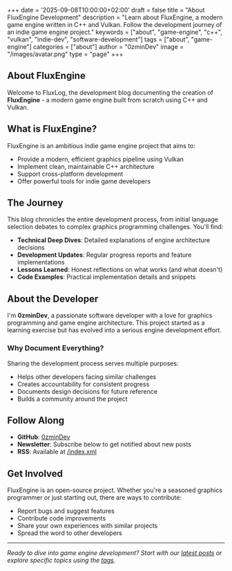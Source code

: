 +++
date = '2025-09-08T10:00:00+02:00'
draft = false
title = "About FluxEngine Development"
description = "Learn about FluxEngine, a modern game engine written in C++ and Vulkan. Follow the development journey of an indie game engine project."
keywords = ["about", "game-engine", "c++", "vulkan", "indie-dev", "software-development"]
tags = ["about", "game-engine"]
categories = ["about"]
author = "0zminDev"
image = "/images/avatar.png"
type = "page"
+++

## About FluxEngine

Welcome to FluxLog, the development blog documenting the creation of **FluxEngine** - a modern game engine built from scratch using C++ and Vulkan.

## What is FluxEngine?

FluxEngine is an ambitious indie game engine project that aims to:

- Provide a modern, efficient graphics pipeline using Vulkan
- Implement clean, maintainable C++ architecture
- Support cross-platform development
- Offer powerful tools for indie game developers

## The Journey

This blog chronicles the entire development process, from initial language selection debates to complex graphics programming challenges. You'll find:

- **Technical Deep Dives**: Detailed explanations of engine architecture decisions
- **Development Updates**: Regular progress reports and feature implementations  
- **Lessons Learned**: Honest reflections on what works (and what doesn't)
- **Code Examples**: Practical implementation details and snippets

## About the Developer

I'm **0zminDev**, a passionate software developer with a love for graphics programming and game engine architecture. This project started as a learning exercise but has evolved into a serious engine development effort.

### Why Document Everything?

Sharing the development process serves multiple purposes:

- Helps other developers facing similar challenges
- Creates accountability for consistent progress
- Documents design decisions for future reference
- Builds a community around the project

## Follow Along

- **GitHub**: [0zminDev](https://github.com/0zminDev/)
- **Newsletter**: Subscribe below to get notified about new posts
- **RSS**: Available at [/index.xml](/index.xml)

## Get Involved

FluxEngine is an open-source project. Whether you're a seasoned graphics programmer or just starting out, there are ways to contribute:

- Report bugs and suggest features
- Contribute code improvements
- Share your own experiences with similar projects
- Spread the word to other developers

---

*Ready to dive into game engine development? Start with our [latest posts](/posts/) or explore specific topics using the [tags](/tags/).*
